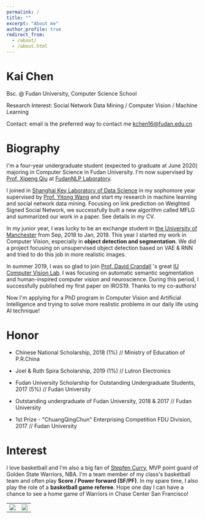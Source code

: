 ```yaml
---
permalink: /
title: ""
excerpt: "About me"
author_profile: true
redirect_from: 
  - /about/
  - /about.html
---
```


# Kai Chen

Bsc. @ Fudan University, Computer Science School

Research Interest: Social Network Data Mining / Computer Vision / Machine Learning

Contact: email is the preferred way to contact me [kchen16@fudan.edu.cn](<mailto:kchen16@fudan.edu.cn>)



# Biography

I'm a four-year undergraduate student (expected to graduate at June 2020) majoring in Computer Science in Fudan University. I'm now supervised by [Prof. Xipeng Qiu](<http://homepage.fudan.edu.cn/xpqiu/>) at [FudanNLP Laboratory](<https://github.com/FudanNLP>). 

I joined in [Shanghai Key Laboratory of Data Science](https://datascience.fudan.edu.cn/) in my sophomore year supervised by [Prof. Yitong Wang](https://datascience.fudan.edu.cn/e1/64/c13398a123236/page.htm) and start my research in machine learning and social network data mining. Focusing on link prediction on Weighted Signed Social Network, we successfully built a new algorithm called MFLG and summarized our work in a paper. See details in my CV.

In my junior year, I was lucky to be an exchange student in [the University of Manchester](http://www.cs.manchester.ac.uk/) from Sep, 2018 to Jan, 2019. This year I started my work in Computer Vision, especially in **object detection and segmentation**. We did a project  focusing on unsupervised object detection based on VAE & RNN and tried to do this job in more realistic images. 

In summer 2019, I was so glad to join [Prof. David Crandall](https://cs.indiana.edu/~djcran/) 's great [IU Computer Vision Lab](http://vision.soic.indiana.edu/people/). I was focusing on automatic semantic segmentation and human-inspired computer vision and neuroscience. During this period, I successfully published my first paper on IROS19. Thanks to my co-authors!

Now I'm applying for a PhD program in Computer Vision and Artificial Intelligence and trying to solve more realistic problems in our daily life using AI technique!



# Honor

- Chinese National Scholarship, 2018 (1%) // 
  Ministry of Education of P.R.China

- Joel & Ruth Spira Scholarship, 2019 (1%) //
  Lutron Electronics

- Fudan University Scholarship for Outstanding Undergraduate Students, 2017 (5%) //
  Fudan University

- Outstanding undergraduate of Fudan University, 2018 & 2017 //
  Fudan University

- 1st Prize - "ChuangQingChun" Enterprising Competition FDU Division, 2017 //
  Fudan University



# Interest

I love basketball and I'm also a big fan of [Stepfen Curry](https://zh.wikipedia.org/wiki/%E6%96%AF%E8%92%82%E8%8A%AC%C2%B7%E7%A7%91%E9%87%8C), MVP point guard of Golden State Warriors, NBA. I'm a team member of my class's basketball team and often play **Score / Power forward (SF/PF)**. In my spare time, I also play the role of a **basketball game referee**. Hope one day I can have a chance to see a home game of Warriors in Chase Center San Francisco!

<table>
<tr>
<td>
<a><img src="https://kaichen1998.github.io/images/about/1.jpg"></a>
</td>
<td>
<a><img src="https://kaichen1998.github.io/images/about/2.jpg"></a>
</td>
</tr>
</table>
